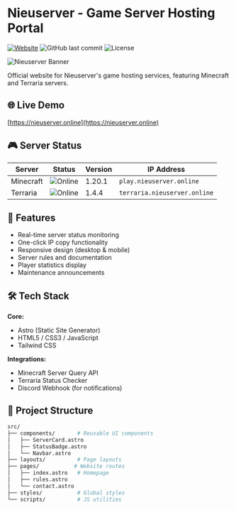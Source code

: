 # Nieuserver - Game Server Hosting Portal

[![Website](https://img.shields.io/badge/Visit-nieuserver.online-blue?style=for-the-badge&logo=internet-explorer)](https://nieuserver.online)
![GitHub last commit](https://img.shields.io/github/last-commit/yourusername/nieuserver?style=for-the-badge)
![License](https://img.shields.io/badge/License-MIT-green?style=for-the-badge)

![Nieuserver Banner](assets/images/banner.png) <!-- Replace with your actual banner path -->

Official website for Nieuserver's game hosting services, featuring Minecraft and Terraria servers.

## 🌐 Live Demo
[https://nieuserver.online](https://nieuserver.online)

## 🎮 Server Status
| Server      | Status | Version | IP Address |
|-------------|--------|---------|------------|
| Minecraft   | ![Online](https://img.shields.io/badge/Online-00ff00?style=flat-square) | 1.20.1 | `play.nieuserver.online` |
| Terraria    | ![Online](https://img.shields.io/badge/Online-00ff00?style=flat-square) | 1.4.4 | `terraria.nieuserver.online` |

## 🚀 Features
- Real-time server status monitoring
- One-click IP copy functionality
- Responsive design (desktop & mobile)
- Server rules and documentation
- Player statistics display
- Maintenance announcements

## 🛠️ Tech Stack
**Core:**
- Astro (Static Site Generator)
- HTML5 / CSS3 / JavaScript
- Tailwind CSS

**Integrations:**
- Minecraft Server Query API
- Terraria Status Checker
- Discord Webhook (for notifications)

## 📂 Project Structure
```bash
src/
├── components/       # Reusable UI components
│   ├── ServerCard.astro
│   ├── StatusBadge.astro
│   └── Navbar.astro
├── layouts/          # Page layouts
├── pages/           # Website routes
│   ├── index.astro   # Homepage
│   ├── rules.astro
│   └── contact.astro
├── styles/           # Global styles
└── scripts/          # JS utilities
